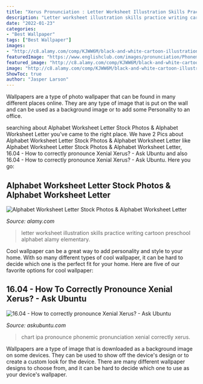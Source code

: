 ```yaml
---
title: "Xerus Pronunciation : Letter Worksheet Illustration Skills Practice Writing Cartoon Preschool Alphabet Alamy Elementary"
description: "Letter worksheet illustration skills practice writing cartoon preschool alphabet alamy elementary"
date: "2022-01-23"
categories:
- "Best Wallpaper"
tags: ["Best Wallpaper"]
images:
- "http://c8.alamy.com/comp/KJWW6M/black-and-white-cartoon-illustration-of-writing-skills-practice-with-KJWW6M.jpg"
featuredImage: "https://www.englishclub.com/images/pronunciation/Phonemic-Chart.jpg"
featured_image: "http://c8.alamy.com/comp/KJWW6M/black-and-white-cartoon-illustration-of-writing-skills-practice-with-KJWW6M.jpg"
image: "http://c8.alamy.com/comp/KJWW6M/black-and-white-cartoon-illustration-of-writing-skills-practice-with-KJWW6M.jpg"
ShowToc: true
author: "Jasper Larson"
---
```





Wallpapers are a type of photo wallpaper that can be found in many different places online. They are any type of image that is put on the wall and can be used as a background image or to add some Personality to an office.

	

		
searching about Alphabet Worksheet Letter Stock Photos &amp; Alphabet Worksheet Letter you've came to the right place. We have 2 Pics about Alphabet Worksheet Letter Stock Photos &amp; Alphabet Worksheet Letter like Alphabet Worksheet Letter Stock Photos &amp; Alphabet Worksheet Letter, 16.04 - How to correctly pronounce Xenial Xerus? - Ask Ubuntu and also 16.04 - How to correctly pronounce Xenial Xerus? - Ask Ubuntu. Here you go:
		
    
## Alphabet Worksheet Letter Stock Photos &amp; Alphabet Worksheet Letter

<img loading=lazy src="http://c8.alamy.com/comp/KJWW6M/black-and-white-cartoon-illustration-of-writing-skills-practice-with-KJWW6M.jpg" onerror="this.onerror=null;this.src='https://tse3.mm.bing.net/th?id=OIP.3WciDOsEXKIuUT_ZCK2mmAHaGq&amp;pid=15.1';" alt="Alphabet Worksheet Letter Stock Photos &amp; Alphabet Worksheet Letter">

_Source: alamy.com_

>letter worksheet illustration skills practice writing cartoon preschool alphabet alamy elementary. 

	

Cool wallpaper can be a great way to add personality and style to your home. With so many different types of cool wallpaper, it can be hard to decide which one is the perfect fit for your home. Here are five of our favorite options for cool wallpaper: 

    
## 16.04 - How To Correctly Pronounce Xenial Xerus? - Ask Ubuntu

<img loading=lazy src="https://www.englishclub.com/images/pronunciation/Phonemic-Chart.jpg" onerror="this.onerror=null;this.src='https://tse1.mm.bing.net/th?id=OIP.J5uvDLFbBvNDauR167YeBgHaFO&amp;pid=15.1';" alt="16.04 - How to correctly pronounce Xenial Xerus? - Ask Ubuntu">

_Source: askubuntu.com_

>chart ipa pronounce phonemic pronunciation xenial correctly xerus. 

	

Wallpapers are a type of image that is downloaded as a background image on some devices. They can be used to show off the device's design or to create a custom look for the device. There are many different wallpaper designs to choose from, and it can be hard to decide which one to use as your device's wallpaper.


